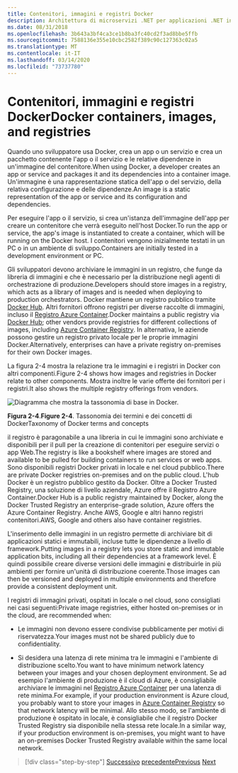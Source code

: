 ```yaml
---
title: Contenitori, immagini e registri Docker
description: Architettura di microservizi .NET per applicazioni .NET in contenitori | Contenitori, immagini e registri Docker
ms.date: 08/31/2018
ms.openlocfilehash: 3b643a3bf4ca3ce1b8ba3fc40cd2f3ad8bbe5ffb
ms.sourcegitcommit: 7588136e355e10cbc2582f389c90c127363c02a5
ms.translationtype: MT
ms.contentlocale: it-IT
ms.lasthandoff: 03/14/2020
ms.locfileid: "73737780"
---
```

# <a name="docker-containers-images-and-registries"></a><span data-ttu-id="e7ceb-103">Contenitori, immagini e registri Docker</span><span class="sxs-lookup"><span data-stu-id="e7ceb-103">Docker containers, images, and registries</span></span>

<span data-ttu-id="e7ceb-104">Quando uno sviluppatore usa Docker, crea un app o un servizio e crea un pacchetto contenente l'app o il servizio e le relative dipendenze in un'immagine del contenitore.</span><span class="sxs-lookup"><span data-stu-id="e7ceb-104">When using Docker, a developer creates an app or service and packages it and its dependencies into a container image.</span></span> <span data-ttu-id="e7ceb-105">Un'immagine è una rappresentazione statica dell'app o del servizio, della relativa configurazione e delle dipendenze.</span><span class="sxs-lookup"><span data-stu-id="e7ceb-105">An image is a static representation of the app or service and its configuration and dependencies.</span></span>

<span data-ttu-id="e7ceb-106">Per eseguire l'app o il servizio, si crea un'istanza dell'immagine dell'app per creare un contenitore che verrà eseguito nell'host Docker.</span><span class="sxs-lookup"><span data-stu-id="e7ceb-106">To run the app or service, the app's image is instantiated to create a container, which will be running on the Docker host.</span></span> <span data-ttu-id="e7ceb-107">I contenitori vengono inizialmente testati in un PC o in un ambiente di sviluppo.</span><span class="sxs-lookup"><span data-stu-id="e7ceb-107">Containers are initially tested in a development environment or PC.</span></span>

<span data-ttu-id="e7ceb-108">Gli sviluppatori devono archiviare le immagini in un registro, che funge da libreria di immagini e che è necessario per la distribuzione negli agenti di orchestrazione di produzione.</span><span class="sxs-lookup"><span data-stu-id="e7ceb-108">Developers should store images in a registry, which acts as a library of images and is needed when deploying to production orchestrators.</span></span> <span data-ttu-id="e7ceb-109">Docker mantiene un registro pubblico tramite [Docker Hub](https://hub.docker.com/). Altri fornitori offrono registri per diverse raccolte di immagini, incluso il [Registro Azure Container](https://azure.microsoft.com/services/container-registry/).</span><span class="sxs-lookup"><span data-stu-id="e7ceb-109">Docker maintains a public registry via [Docker Hub](https://hub.docker.com/); other vendors provide registries for different collections of images, including [Azure Container Registry](https://azure.microsoft.com/services/container-registry/).</span></span> <span data-ttu-id="e7ceb-110">In alternativa, le aziende possono gestire un registro privato locale per le proprie immagini Docker.</span><span class="sxs-lookup"><span data-stu-id="e7ceb-110">Alternatively, enterprises can have a private registry on-premises for their own Docker images.</span></span>

<span data-ttu-id="e7ceb-111">La figura 2-4 mostra la relazione tra le immagini e i registri in Docker con altri componenti.</span><span class="sxs-lookup"><span data-stu-id="e7ceb-111">Figure 2-4 shows how images and registries in Docker relate to other components.</span></span> <span data-ttu-id="e7ceb-112">Mostra inoltre le varie offerte dei fornitori per i registri.</span><span class="sxs-lookup"><span data-stu-id="e7ceb-112">It also shows the multiple registry offerings from vendors.</span></span>

![Diagramma che mostra la tassonomia di base in Docker.](./media/docker-containers-images-registries/taxonomy-of-docker-terms-and-concepts.png)

<span data-ttu-id="e7ceb-114">**Figura 2-4**.</span><span class="sxs-lookup"><span data-stu-id="e7ceb-114">**Figure 2-4**.</span></span> <span data-ttu-id="e7ceb-115">Tassonomia dei termini e dei concetti di Docker</span><span class="sxs-lookup"><span data-stu-id="e7ceb-115">Taxonomy of Docker terms and concepts</span></span>

<span data-ttu-id="e7ceb-116">il registro è paragonabile a una libreria in cui le immagini sono archiviate e disponibili per il pull per la creazione di contenitori per eseguire servizi o app Web.</span><span class="sxs-lookup"><span data-stu-id="e7ceb-116">The registry is like a bookshelf where images are stored and available to be pulled for building containers to run services or web apps.</span></span> <span data-ttu-id="e7ceb-117">Sono disponibili registri Docker privati in locale e nel cloud pubblico.</span><span class="sxs-lookup"><span data-stu-id="e7ceb-117">There are private Docker registries on-premises and on the public cloud.</span></span> <span data-ttu-id="e7ceb-118">L'hub Docker è un registro pubblico gestito da Docker. Oltre a Docker Trusted Registry, una soluzione di livello aziendale, Azure offre il Registro Azure Container.</span><span class="sxs-lookup"><span data-stu-id="e7ceb-118">Docker Hub is a public registry maintained by Docker, along the Docker Trusted Registry an enterprise-grade solution, Azure offers the Azure Container Registry.</span></span> <span data-ttu-id="e7ceb-119">Anche AWS, Google e altri hanno registri contenitori.</span><span class="sxs-lookup"><span data-stu-id="e7ceb-119">AWS, Google and others also have container registries.</span></span>

<span data-ttu-id="e7ceb-120">L'inserimento delle immagini in un registro permette di archiviare bit di applicazioni statici e immutabili, incluse tutte le dipendenze a livello di framework.</span><span class="sxs-lookup"><span data-stu-id="e7ceb-120">Putting images in a registry lets you store static and immutable application bits, including all their dependencies at a framework level.</span></span> <span data-ttu-id="e7ceb-121">È quindi possibile creare diverse versioni delle immagini e distribuirle in più ambienti per fornire un'unità di distribuzione coerente.</span><span class="sxs-lookup"><span data-stu-id="e7ceb-121">Those images can then be versioned and deployed in multiple environments and therefore provide a consistent deployment unit.</span></span>

<span data-ttu-id="e7ceb-122">I registri di immagini privati, ospitati in locale o nel cloud, sono consigliati nei casi seguenti:</span><span class="sxs-lookup"><span data-stu-id="e7ceb-122">Private image registries, either hosted on-premises or in the cloud, are recommended when:</span></span>

- <span data-ttu-id="e7ceb-123">Le immagini non devono essere condivise pubblicamente per motivi di riservatezza.</span><span class="sxs-lookup"><span data-stu-id="e7ceb-123">Your images must not be shared publicly due to confidentiality.</span></span>

- <span data-ttu-id="e7ceb-124">Si desidera una latenza di rete minima tra le immagini e l'ambiente di distribuzione scelto.</span><span class="sxs-lookup"><span data-stu-id="e7ceb-124">You want to have minimum network latency between your images and your chosen deployment environment.</span></span> <span data-ttu-id="e7ceb-125">Se ad esempio l'ambiente di produzione è il cloud di Azure, è consigliabile archiviare le immagini nel [Registro Azure Container](https://azure.microsoft.com/services/container-registry/) per una latenza di rete minima.</span><span class="sxs-lookup"><span data-stu-id="e7ceb-125">For example, if your production environment is Azure cloud, you probably want to store your images in [Azure Container Registry](https://azure.microsoft.com/services/container-registry/) so that network latency will be minimal.</span></span> <span data-ttu-id="e7ceb-126">Allo stesso modo, se l'ambiente di produzione è ospitato in locale, è consigliabile che il registro Docker Trusted Registry sia disponibile nella stessa rete locale.</span><span class="sxs-lookup"><span data-stu-id="e7ceb-126">In a similar way, if your production environment is on-premises, you might want to have an on-premises Docker Trusted Registry available within the same local network.</span></span>

>[!div class="step-by-step"]
><span data-ttu-id="e7ceb-127">[Successivo](docker-terminology.md)
>[precedente](../net-core-net-framework-containers/index.md)</span><span class="sxs-lookup"><span data-stu-id="e7ceb-127">[Previous](docker-terminology.md)
[Next](../net-core-net-framework-containers/index.md)</span></span>
